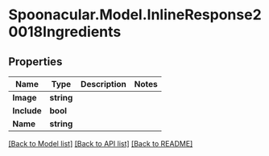 # Spoonacular.Model.InlineResponse20018Ingredients

## Properties

Name | Type | Description | Notes
------------ | ------------- | ------------- | -------------
**Image** | **string** |  | 
**Include** | **bool** |  | 
**Name** | **string** |  | 

[[Back to Model list]](../README.md#documentation-for-models) [[Back to API list]](../README.md#documentation-for-api-endpoints) [[Back to README]](../README.md)

